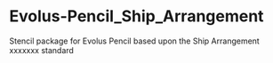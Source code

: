 # Evolus-Pencil_Ship_Arrangement
Stencil package for Evolus Pencil based upon the Ship Arrangement xxxxxxx standard
